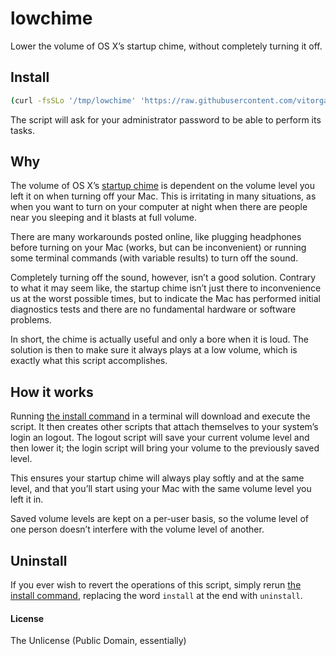 # lowchime
Lower the volume of OS X’s startup chime, without completely turning it off.

## Install
```bash
(curl -fsSLo '/tmp/lowchime' 'https://raw.githubusercontent.com/vitorgalvao/lowchime/master/lowchime' && chmod +x '/tmp/lowchime' && sudo /tmp/lowchime install)
```

The script will ask for your administrator password to be able to perform its tasks.

## Why

The volume of OS X’s [startup chime](https://youtu.be/i9qOJqNjalE) is dependent on the volume level you left it on when turning off your Mac. This is irritating in many situations, as when you want to turn on your computer at night when there are people near you sleeping and it blasts at full volume.

There are many workarounds posted online, like plugging headphones before turning on your Mac (works, but can be inconvenient) or running some terminal commands (with variable results) to turn off the sound.

Completely turning off the sound, however, isn’t a good solution. Contrary to what it may seem like, the startup chime isn’t just there to inconvenience us at the worst possible times, but to indicate the Mac has performed initial diagnostics tests and there are no fundamental hardware or software problems.

In short, the chime is actually useful and only a bore when it is loud. The solution is then to make sure it always plays at a low volume, which is exactly what this script accomplishes.

## How it works

Running [the install command](#install) in a terminal will download and execute the script. It then creates other scripts that attach themselves to your system’s login an logout. The logout script will save your current volume level and then lower it; the login script will bring your volume to the previously saved level.

This ensures your startup chime will always play softly and at the same level, and that you’ll start using your Mac with the same volume level you left it in.

Saved volume levels are kept on a per-user basis, so the volume level of one person doesn’t interfere with the volume level of another.

## Uninstall

If you ever wish to revert the operations of this script, simply rerun [the install command](#install), replacing the word `install` at the end with `uninstall`.

#### License
The Unlicense (Public Domain, essentially)
